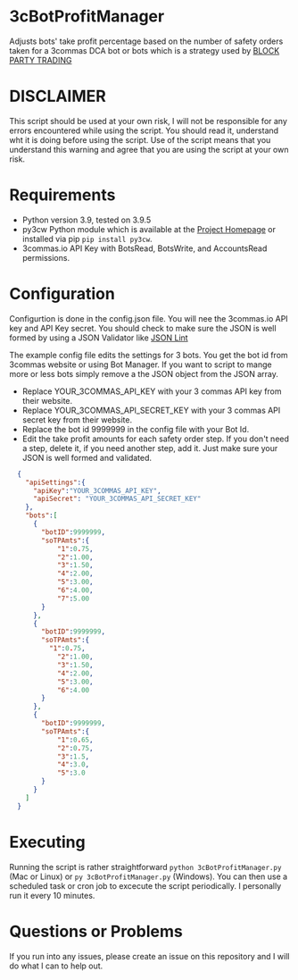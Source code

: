 # 3cBotProfitManager
Adjusts bots' take profit percentage based on the number of safety orders taken for a 3commas DCA bot or bots which is a strategy used by [BLOCK PARTY TRADING](https://www.blockpartytrading.com/)

# DISCLAIMER
This script should be used at your own risk, I will not be responsible for any errors encountered while using the script. You should read it, understand wht it is doing before using the script.  Use of the script means that you understand this warning and agree that you are using the script at your own risk.

# Requirements
* Python version 3.9, tested on 3.9.5
* py3cw Python module which is available at the [Project Homepage](https://github.com/bogdanteodoru/py3cw) or installed via pip `pip install py3cw`.
* 3commas.io API Key with BotsRead, BotsWrite, and AccountsRead permissions. 

# Configuration
Configurtion is done in the config.json file.  You will nee the 3commas.io API key and API Key secret. You should check to make sure the JSON is well formed by using a JSON Validator like [JSON Lint](https://jsonlint.com/)

The example config file edits the settings for 3 bots. You get the bot id from 3commas website or using Bot Manager.  If you want to script to mange more or less bots simply remove a the JSON object from the JSON array.

* Replace YOUR_3COMMAS_API_KEY with your 3 commas API key from their website. 
* Replace YOUR_3COMMAS_API_SECRET_KEY with your 3 commas API secret key from their website. 
* Replace the bot id 9999999 in the config file with your Bot Id. 
* Edit the take profit amounts for each safety order step.  If you don't need a step, delete it, if you need another step, add it.  Just make sure your JSON is well formed and validated. 

```json
  {
    "apiSettings":{
      "apiKey":"YOUR_3COMMAS_API_KEY", 
      "apiSecret": "YOUR_3COMMAS_API_SECRET_KEY"
    },
    "bots":[
      {
        "botID":9999999,
        "soTPAmts":{
            "1":0.75,
            "2":1.00,
            "3":1.50,
            "4":2.00,
            "5":3.00,
            "6":4.00, 
            "7":5.00
        }
      }, 
      {
        "botID":9999999,
        "soTPAmts":{
          "1":0.75,
            "2":1.00,
            "3":1.50,
            "4":2.00,
            "5":3.00,
            "6":4.00
        }
      },
      {
        "botID":9999999, 
        "soTPAmts":{
            "1":0.65,
            "2":0.75,
            "3":1.5,
            "4":3.0,
            "5":3.0
        }
      }
    ]
  }
```

# Executing
Running the script is rather straightforward `python 3cBotProfitManager.py` (Mac or Linux) or `py 3cBotProfitManager.py` (Windows).  You can then use a scheduled task or cron job to excecute the script periodically. I personally run it every 10 minutes.  

# Questions or Problems
If you run into any issues, please create an issue on this repository and I will do what I can to help out.
